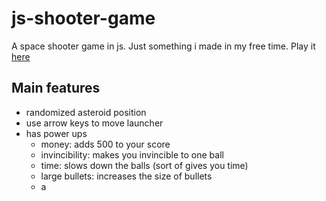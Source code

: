 # js-shooter-game
A space shooter game in js. Just something i made in my free time. Play it [here](https://skparab1.github.io/r/game)

## Main features
- randomized asteroid position
- use arrow keys to move launcher
- has power ups
  - money: adds 500 to your score
  - invincibility: makes you invincible to one ball
  - time: slows down the balls (sort of gives you time)
  - large bullets: increases the size of bullets
  - a
